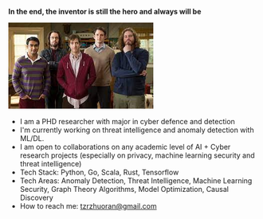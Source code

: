 **In the end, the inventor is still the hero and always will be**

  ![Daily Life](https://github.com/Wapiti08/Wapiti08/blob/main/index.jpg)

 
- I am a PHD researcher with major in cyber defence and detection
- I'm currently working on threat intelligence and anomaly detection with ML/DL. 
- I am open to collaborations on any academic level of AI + Cyber research projects (especially on privacy, machine learning security and threat intelligence)
- Tech Stack: Python, Go, Scala, Rust, Tensorflow
- Tech Areas: Anomaly Detection, Threat Intelligence, Machine Learning Security, Graph Theory Algorithms, Model Optimization, Causal Discovery
- How to reach me: tzrzhuoran@gmail.com
<!--
**Wapiti08/Wapiti08** is a ✨ _special_ ✨ repository because its `README.md` (this file) appears on your GitHub profile.

Here are some ideas to get you started:

- 🔭 I’m currently working on ...
- 🌱 I’m currently learning ...
- 👯 I’m looking to collaborate on ...
- 🤔 I’m looking for help with ...
- 💬 Ask me about ...
- 📫 How to reach me: ...
- 😄 Pronouns: ...
- ⚡ Fun fact: ...
-->
